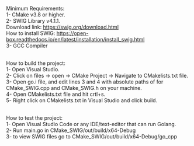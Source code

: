 Minimum Requirements: <br>
    1- CMake v3.8 or higher. <br>
    2- SWIG Library v4.1.1. <br>
        Download link: https://swig.org/download.html <br>
        How to install SWIG: https://open-box.readthedocs.io/en/latest/installation/install_swig.html<br>
    3- GCC Compiler<br><br>
    
How to build the project: <br>
    1- Open Visual Studio.<br>
    2- Click on files -> open -> CMake Project -> Navigate to CMakelists.txt file. <br>
    3- Open go.i file, and edit lines 3 and 4 with absolute paths of for CMake_SWIG.cpp and CMake_SWIG.h on your machine.<br>
    4- Open CMakelists.txt file and hit crtl+s. <br>
    5- Right click on CMakelists.txt in Visual Studio and click build.<br><br>


How to test the project:<br>
1- Open Visual Studio Code or any IDE/text-editor that can run Golang. <br>
2- Run main.go in CMake_SWIG/out/build/x64-Debug <br>
3- to view SWIG files go to CMake_SWIG/out/build/x64-Debug/go_cpp
